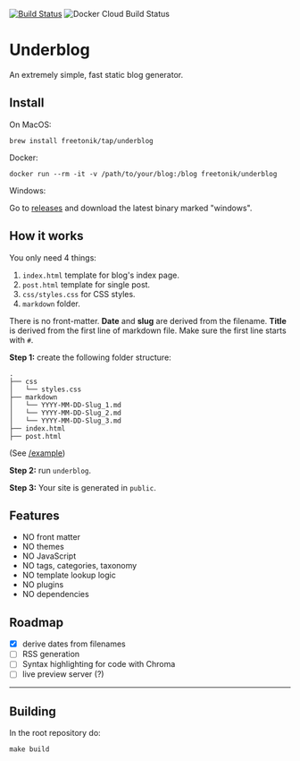 [![Build Status](https://travis-ci.org/freetonik/underblog.svg?branch=master)](https://travis-ci.org/freetonik/underblog)
![Docker Cloud Build Status](https://img.shields.io/docker/cloud/build/freetonik/underblog)

# Underblog

An extremely simple, fast static blog generator.

## Install

On MacOS:

```
brew install freetonik/tap/underblog
```

Docker:

```
docker run --rm -it -v /path/to/your/blog:/blog freetonik/underblog
```

Windows:

Go to [releases](https://github.com/freetonik/underblog/releases) and download the latest binary marked "windows".

## How it works

You only need 4 things:

1. `index.html` template for blog's index page.
2. `post.html` template for single post.
3. `css/styles.css` for CSS styles.
3. `markdown` folder.

There is no front-matter. **Date** and **slug** are derived from the filename. **Title** is derived from the first line of markdown file. Make sure the first line starts with `#`.

**Step 1:** create the following folder structure:

```
.
├── css
│   └── styles.css
├── markdown
│   └── YYYY-MM-DD-Slug_1.md
│   └── YYYY-MM-DD-Slug_2.md
│   └── YYYY-MM-DD-Slug_3.md
├── index.html
├── post.html
```

(See [/example](example))

**Step 2:** run `underblog`.

**Step 3:** Your site is generated in `public`.

## Features

- NO front matter
- NO themes
- NO JavaScript
- NO tags, categories, taxonomy
- NO template lookup logic
- NO plugins
- NO dependencies

## Roadmap

- [x] derive dates from filenames
- [ ] RSS generation
- [ ] Syntax highlighting for code with Chroma
- [ ] live preview server (?)

---

## Building

In the root repository do:

`make build`
